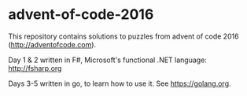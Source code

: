 # advent-of-code-2016
This repository contains solutions to puzzles from advent of code 2016 (http://adventofcode.com).

Day 1 & 2 written in F#, Microsoft's functional .NET language: http://fsharp.org

Days 3-5 written in go, to learn how to use it. See https://golang.org.